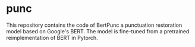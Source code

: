 # punc

This repository contains the code of BertPunc a punctuation restoration model based on Google's BERT. The model is fine-tuned from a pretrained reimplementation of BERT in Pytorch.

